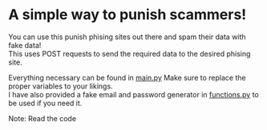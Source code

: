 # A simple way to punish scammers!
You can use this punish phising sites out there and spam their data with fake data!<br>
This uses POST requests to send the required data to the desired phising site.

Everything necessary can be found in  [main.py](https://github.com/InsrtRandomUserHere/Simple-Scammer-Punisher/blob/main/main.py)
Make sure to replace the proper variables to your likings.<br>
I have also provided a fake email and password generator in [functions.py](https://github.com/InsrtRandomUserHere/Simple-Scammer-Punisher/blob/main/functions.py) to be used if you need it.

Note: Read the code
